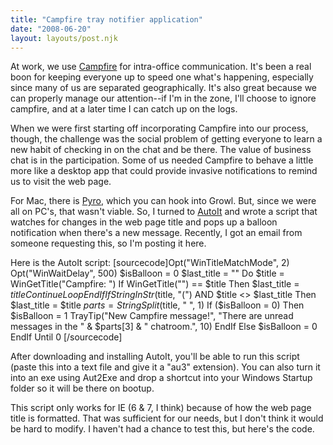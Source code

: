 ```yaml
---
title: "Campfire tray notifier application"
date: "2008-06-20"
layout: layouts/post.njk
---
```


At work, we use [Campfire](http://campfirenow.com/) for intra-office
communication. It's been a real boon for keeping everyone up to speed one what's
happening, especially since many of us are separated geographically. It's also
great because we can properly manage our attention--if I'm in the zone, I'll
choose to ignore campfire, and at a later time I can catch up on the logs.

When we were first starting off incorporating Campfire into our process, though,
the challenge was the social problem of getting everyone to learn a new habit of
checking in on the chat and be there. The value of business chat is in the
participation. Some of us needed Campfire to behave a little more like a desktop
app that could provide invasive notifications to remind us to visit the web
page.

For Mac, there is [Pyro](http://www.karppinen.fi/pyro/), which you can hook into
Growl. But, since we were all on PC's, that wasn't viable. So, I turned to
[AutoIt](http://www.autoitscript.com/autoit3/) and wrote a script that watches
for changes in the web page title and pops up a balloon notification when
there's a new message. Recently, I got an email from someone requesting this, so
I'm posting it here.

Here is the AutoIt script: \[sourcecode\]Opt("WinTitleMatchMode", 2)
Opt("WinWaitDelay", 500) $isBalloon = 0 $last_title = "" Do
$title =
WinGetTitle("Campfire: ") If WinGetTitle("") == $title Then
$last_title =
$title ContinueLoop EndIf If StringInStr($title, "(") AND
$title
&lt;&gt; $last\_title Then $last_title = $title $parts =
StringSplit($title,
" ", 1) If ($isBalloon = 0) Then
$isBalloon = 1 TrayTip("New Campfire message!",
"There are unread messages in the " &amp; $parts\[3\] &amp; " chatroom.", 10)
EndIf Else \$isBalloon = 0 EndIf Until 0 \[/sourcecode\]

After downloading and installing AutoIt, you'll be able to run this script
(paste this into a text file and give it a "au3" extension). You can also turn
it into an exe using Aut2Exe and drop a shortcut into your Windows Startup
folder so it will be there on bootup.

This script only works for IE (6 & 7, I think) because of how the web page title
is formatted. That was sufficient for our needs, but I don't think it would be
hard to modify. I haven't had a chance to test this, but here's the code.
